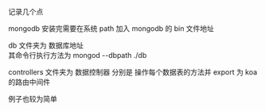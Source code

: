 记录几个点

mongodb 安装完需要在系统 path 加入 mongodb 的 bin 文件地址  
  
db 文件夹为 数据库地址  
其命令行执行方法为  mongod --dbpath ./db  

controllers 文件夹为 数据控制器
分别是 操作每个数据表的方法并 export 为 koa 的路由中间件

例子也较为简单
